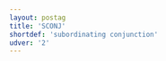 ```yaml
---
layout: postag
title: 'SCONJ'
shortdef: 'subordinating conjunction'
udver: '2'
---
```

<!-- Interlanguage links updated Pá kvě 14 11:08:24 CEST 2021 -->
